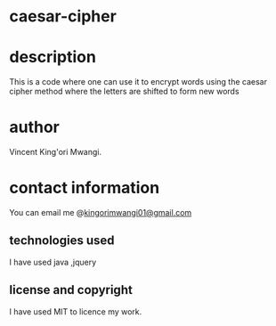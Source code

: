 # caesar-cipher

# description
This is a code where one can use it to encrypt words using the caesar cipher method where the letters are shifted to form new words
# author
Vincent King'ori Mwangi.

# contact information
You can email me @kingorimwangi01@gmail.com

## technologies used
  I have used java ,jquery

## license and copyright
I have used MIT to licence my work.

